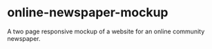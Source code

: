 # online-newspaper-mockup
A two page responsive mockup of a website for an online community newspaper. 
